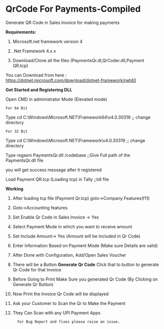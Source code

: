 # QrCode For Payments-Compiled
Generate QR Code in Sales Invoice for making payments



**Requirements:**

1) Microsoft.net framework version 4

2) .Net Framework 4.x.x

3) Download/Clone all the files (PaymentsQr.dl,QrCoder.dll,Payment QR.tcp)

You can Download from here : https://dotnet.microsoft.com/download/dotnet-framework/net40

**Get Started and Registering DLL**

Open CMD in administrator Mode (Elevated mode)

    For 64 Bit
Type cd C:\Windows\Microsoft.NET\Framework64\v4.0.30319 ;; change directory

    For 32 Bit
Type cd C:\Windows\Microsoft.NET\Framework\v4.0.30319 ;; change directory

Type regasm PaymentsQr.dll /codebase ;;Give Full path of the PaymentsQr.dll file

you will get success message after it registered

Load Payment QR.tcp (Loading tcp)  in Tally ;;tdl file 

**Working**
1) After loading tcp file (Payment Qr.tcp) goto->Company Features(f11)

2) Goto->Accounting features

3) Set Enable Qr Code in Sales Invoice -> Yes

4) Select Payment Mode in which you want to receive amount

5) Set Include Amount-> Yes (Amount will be included in Qr Code)

6) Enter Information Based on Payment Mode (Make sure Details are valid)

7) After Done with Configuration, Add/Open Sales Voucher

8) There will be a Button **Generate Qr Code** Click that to button to generate Qr Code for that Invoice

9) Before Going to Print Make Sure you generated Qr Code (By Clicking on Generate Qr Button)

10) Now Print the Invoice Qr Code will be displayed 

11) Ask your Customer to Scan the Qr to Make the Payment

12) They Can Scan with any UPI Payment Apps


          For Bug Report and fixes please raise an issue.


